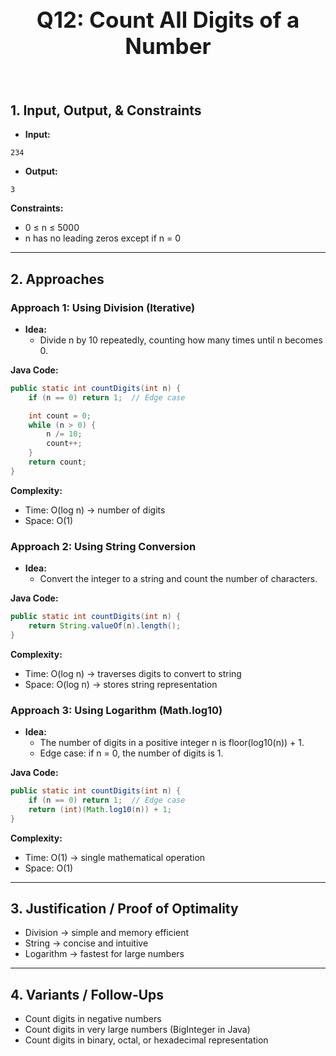 <!-- #region 12-Count All Digits of a Number -->

<br>
<h1 style="text-align:center; font-size:2.5em; font-weight:bold;">Q12: Count All Digits of a Number</h1>
<br>

## 1. Input, Output, & Constraints

- **Input:**
```text
234
```

- **Output:**
```text
3
```

**Constraints:**
- 0 ≤ n ≤ 5000
- n has no leading zeros except if n = 0


---

## 2. Approaches

### Approach 1: Using Division (Iterative)

- **Idea:**
  - Divide n by 10 repeatedly, counting how many times until n becomes 0.

**Java Code:**
```java
public static int countDigits(int n) {
    if (n == 0) return 1;  // Edge case

    int count = 0;
    while (n > 0) {
        n /= 10;
        count++;
    }
    return count;
}
```

**Complexity:**
- Time: O(log n) → number of digits
- Space: O(1)

### Approach 2: Using String Conversion

- **Idea:**
  - Convert the integer to a string and count the number of characters.

**Java Code:**
```java
public static int countDigits(int n) {
    return String.valueOf(n).length();
}
```

**Complexity:**
- Time: O(log n) → traverses digits to convert to string
- Space: O(log n) → stores string representation

### Approach 3: Using Logarithm (Math.log10)

- **Idea:**
  - The number of digits in a positive integer n is floor(log10(n)) + 1.
  - Edge case: if n = 0, the number of digits is 1.

**Java Code:**
```java
public static int countDigits(int n) {
    if (n == 0) return 1;  // Edge case
    return (int)(Math.log10(n)) + 1;
}
```

**Complexity:**
- Time: O(1) → single mathematical operation
- Space: O(1)


---

## 3. Justification / Proof of Optimality

- Division → simple and memory efficient
- String → concise and intuitive
- Logarithm → fastest for large numbers

---

## 4. Variants / Follow-Ups

- Count digits in negative numbers
- Count digits in very large numbers (BigInteger in Java)
- Count digits in binary, octal, or hexadecimal representation

<!-- #endregion -->

